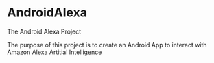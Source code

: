 # AndroidAlexa
The Android Alexa Project

The purpose of this project is to create an Android App to interact with Amazon Alexa Artitial Intelligence